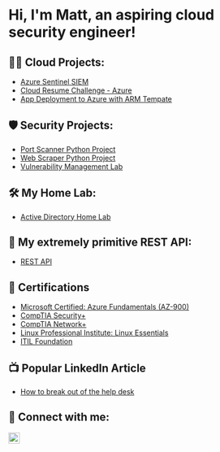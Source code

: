 <h1>Hi, I'm Matt, an aspiring cloud security engineer!
  
<h2>👨‍💻 Cloud Projects:</h2>

  - [Azure Sentinel SIEM](https://github.com/malotts2k/Azure-Sentinel-SIEM)  <!-- https://www.youtube.com/watch?v=RoZeVbbZ0o0 -->
  - [Cloud Resume Challenge - Azure](https://github.com/malotts2k/ActiveDirectoryLab) <!-- https://www.youtube.com/watch?v=ieYrBWmkfno -->
  - [App Deployment to Azure with ARM Tempate](https://github.com/malotts2k/ActiveDirectoryLab) <!-- https://github.com/SoniaConti/ContosoFinance-Demo -->
  
 <h2>🛡 Security Projects:</h2>
  
  - [Port Scanner Python Project](https://github.com/malotts2k/ActiveDirectoryLab) <!-- https://www.youtube.com/watch?v=FGdiSJakIS4 -->
  - [Web Scraper Python Project](https://github.com/malotts2k/ActiveDirectoryLab) <!-- https://www.youtube.com/watch?v=SqvVm3QiQVk&t=37s -->
  - [Vulnerability Management Lab](https://github.com/malotts2k/ActiveDirectoryLab)
 
 <h2>🛠 My Home Lab:</h2>
  
  - [Active Directory Home Lab](https://github.com/malotts2k/ActiveDirectoryLab)
  
<h2>🔰 My extremely primitive REST API:</h2>
  
  - [REST API](https://github.com/malotts2k/ActiveDirectoryLab)


  
<h2> 📜 Certifications</h2>
  
- [Microsoft Certified: Azure Fundamentals (AZ-900)](https://github.com/malotts2k/CERTHERE)
- [CompTIA Security+](https://github.com/malotts2k/CERTHERE)
- [CompTIA Network+](https://github.com/malotts2k/CERTHERE)
- [Linux Professional Institute: Linux Essentials](https://github.com/malotts2k/CERTHERE)
- [ITIL Foundation](https://github.com/malotts2k/CERTHERE)


<h2>📺 Popular LinkedIn Article</h2>

- [How to break out of the help desk](https://MYyoutubeURL)


<h2> 🤳 Connect with me:</h2>


[<img align="left" alt="JoshMadakor | LinkedIn" width="22px" src="https://cdn.jsdelivr.net/npm/simple-icons@v3/icons/linkedin.svg" />][linkedin]



[linkedin]: https://linkedin.com/in/matt-malott

<!--
**malotts2k/malotts2k** is a ✨ _special_ ✨ repository because its `README.md` (this file) appears on your GitHub profile.

Here are some ideas to get you started:

- 🔭 I’m currently working on ...
- 🌱 I’m currently learning ...
- 👯 I’m looking to collaborate on ...
- 🤔 I’m looking for help with ...
- 💬 Ask me about ...
- 📫 How to reach me: ...
- 😄 Pronouns: ...
- ⚡ Fun fact: ...
-->
